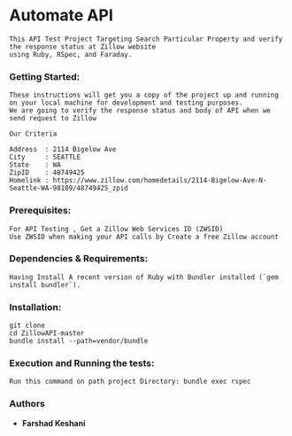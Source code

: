 # Automate API
```
This API Test Project Targeting Search Particular Property and verify the response status at Zillow website 
using Ruby, RSpec, and Faraday.
```

### Getting Started:
```
These instructions will get you a copy of the project up and running 
on your local machine for development and testing purposes.
We are going to verify the response status and body of API when we send request to Zillow 

Our Criteria

Address  : 2114 Bigelow Ave
City     : SEATTLE
State    : WA
ZipID    : 48749425
Homelink : https://www.zillow.com/homedetails/2114-Bigelow-Ave-N-Seattle-WA-98109/48749425_zpid
```

### Prerequisites:
```
For API Testing , Get a Zillow Web Services ID (ZWSID) 
Use ZWSID when making your API calls by Create a free Zillow account
```

### Dependencies & Requirements:
```
Having Install A recent version of Ruby with Bundler installed (`gem install bundler`).
```

### Installation:
```
git clone 
cd ZillowAPI-master
bundle install --path=vendor/bundle
```

### Execution and Running the tests:
```
Run this command on path project Directory: bundle exec rspec
```

### Authors

* **Farshad Keshani** 


